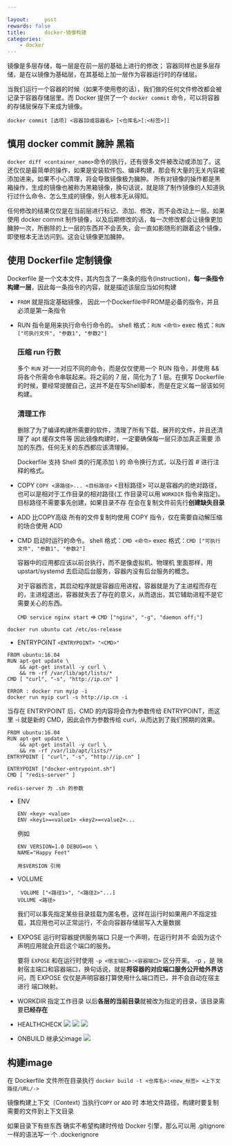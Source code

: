 ```yaml
---

layout:     post
rewards: false
title:      docker-镜像构建
categories:
    - docker
---
```




镜像是多层存储，每一层是在前一层的基础上进行的修改；
容器同样也是多层存储，是在以镜像为基础层，在其基础上加一层作为容器运行时的存储层。

当我们运行一个容器的时候（如果不使用卷的话），我们做的任何文件修改都会被记录于容器存储层里。而 Docker 提供了一个 `docker commit` 命令，可以将容器的存储层保存下来成为镜像。

`docker commit [选项] <容器ID或容器名> [<仓库名>[:<标签>]]`

## 慎用 docker commit 臃肿 黑箱
`docker diff <container_name>`命令的执行，还有很多文件被改动或添加了。这还仅仅是最简单的操作，如果是安装软件包、编译构建，那会有大量的无关内容被添加进来，如果不小心清理，将会导致镜像极为臃肿。
所有对镜像的操作都是黑箱操作，生成的镜像也被称为黑箱镜像，换句话说，就是除了制作镜像的人知道执行过什么命令、怎么生成的镜像，别人根本无从得知。

任何修改的结果仅仅是在当前层进行标记、添加、修改，而不会改动上一层。如果使用 docker commit 制作镜像，以及后期修改的话，每一次修改都会让镜像更加臃肿一次，所删除的上一层的东西并不会丢失，会一直如影随形的跟着这个镜像，即使根本无法访问到。这会让镜像更加臃肿。


## 使用 Dockerfile 定制镜像

Dockerfile 是一个文本文件，其内包含了一条条的指令(Instruction)，**每一条指令构建一层**，因此每一条指令的内容，就是描述该层应当如何构建

- `FROM` 就是指定基础镜像，
  因此一个Dockerfile中FROM是必备的指令，并且必须是第一条指令

- RUN 指令是用来执行命令行命令的。
  shell 格式：`RUN <命令>`
  exec 格式：`RUN ["可执行文件", "参数1", "参数2"]`
  
  ### 压缩 run 行数
  多个 `RUN` 对一一对应不同的命令，而是仅仅使用一个 RUN 指令，并使用 && 将各个所需命令串联起来。将之前的 7 层，简化为了 1 层。在撰写 Dockerfile 的时候，要经常提醒自己，这并不是在写Shell脚本，而是在定义每一层该如何构建。
  
  ### 清理工作
  删除了为了编译构建所需要的软件，清理了所有下载、展开的文件，并且还清理了 apt 缓存文件等 
  因此镜像构建时，一定要确保每一层只添加真正需要 添加的东西，任何无关的东西都应该清理掉。

  Dockerfile 支持 Shell 类的行尾添加 \ 的 命令换行方式，以及行首 # 进行注释的格式。
- COPY
  `COPY <源路径>... <目标路径>`
  <目标路径> 可以是容器内的绝对路径，也可以是相对于工作目录的相对路径(工 作目录可以用 `WORKDIR` 指令来指定)。目标路径不需要事先创建，如果目录不存 在会在复制文件前先行**创建缺失目录**

- ADD 比COPY高级
  所有的文件复制均使用 COPY 指令，仅在需要自动解压缩的场合使用 ADD

- CMD 启动时运行的命令。
  shell 格式：`CMD <命令>`
  exec 格式：`CMD ["可执行文件", "参数1", "参数2"]`
  
  容器中的应用都应该以前台执行，而不是像虚拟机、物理机 里面那样，用 upstart/systemd 去启动后台服务，容器内没有后台服务的概念。
  
  对于容器而言，其启动程序就是容器应用进程，容器就是为了主进程而存在的，主进程退出，容器就失去了存在的意义，从而退出，其它辅助进程不是它需要关心的东西。
  
  `CMD service nginx start` => `CMD ["nginx", "-g", "daemon off;"]`

`docker run ubuntu cat /etc/os-release`
- ENTRYPOINT
  `<ENTRYPOINT> "<CMD>"`

```
FROM ubuntu:16.04
RUN apt-get update \
    && apt-get install -y curl \
    && rm -rf /var/lib/apt/lists/*
CMD [ "curl", "-s", "http://ip.cn" ]
```
```
ERROR : docker run myip -i
docker run myip curl -s http://ip.cn -i
```
当存在 ENTRYPOINT 后，CMD 的内容将会作为参数传给 ENTRYPOINT，而这里 -i 就是新的 CMD，因此会作为参数传给 curl，从而达到了我们预期的效果。
```
FROM ubuntu:16.04
RUN apt-get update \
    && apt-get install -y curl \
    && rm -rf /var/lib/apt/lists/*
ENTRYPOINT [ "curl", "-s", "http://ip.cn" ]
```

```
ENTRYPOINT ["docker-entrypoint.sh"]
CMD [ "redis-server" ]

redis-server 为 .sh 的参数
```

- ENV 
  ```
  ENV <key> <value>
  ENV <key1>=<value1> <key2>=<value2>...
  ```
  
  例如
  ```
  ENV VERSION=1.0 DEBUG=on \
  NAME="Happy Feet"
  
  用$VERSION 引用
  ```
- VOLUME
  ```
   VOLUME ["<路径1>", "<路径2>"...]
  VOLUME <路径>
  ```
  我们可以事先指定某些目录挂载为匿名卷，这样在运行时如果用户不指定挂载，其应用也可以正常运行，不会向容器存储层写入大量数据
  
- EXPOSE 运行时容器提供服务端口
  只是一个声明，在运行时并不 会因为这个声明应用就会开启这个端口的服务。
  
  要将 `EXPOSE` 和在运行时使用 `-p <宿主端口>:<容器端口>` 区分开来。 -p ，是 映射宿主端口和容器端口，换句话说，就是**将容器的对应端口服务公开给外界访** 问，而 EXPOSE 仅仅是声明容器打算使用什么端口而已，并不会自动在宿主进行 端口映射。
  
- WORKDIR 指定工作目录
  以后**各层的当前目录**就被改为指定的目录，该目录需要**已经存在**
- HEALTHCHECK
  ![](https://i.loli.net/2018/08/17/5b7636cdafa7e.png)
  ![](https://tva4.sinaimg.cn/large/006tNbRwgy1fuci8l8vcej31jg08gjtl.jpg)
  ![](https://tva1.sinaimg.cn/large/006tNbRwgy1fuci93so0zj31jg0mcn1o.jpg)

- ONBUILD 继承父image
  ![](https://tva2.sinaimg.cn/large/006tNbRwgy1fuci9k3ikxj31k415gjzf.jpg)

##  构建image
在 Dockerfile 文件所在目录执行
`docker build -t <仓库名>:<new_标签> <上下文路径/URL/->`

镜像构建上下文（Context) 当执行`COPY` or `ADD` 时 本地文件路径，构建时要复制需要的文件到上下文目录

如果目录下有些东西 确实不希望构建时传给 Docker 引擎，那么可以用 .gitignore 一样的语法写一 个 .dockerignore 

